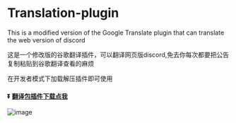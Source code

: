 # Translation-plugin
This is a modified version of the Google Translate plugin that can translate the web version of discord

这是一个修改版的谷歌翻译插件，可以翻译网页版discord,免去你每次都要把公告复制粘贴到谷歌翻译查看的麻烦

在开发者模式下加载解压插件即可使用

#### :arrow_double_down: [翻译包插件下载点我](https://github.com/GODPublic/DOWN/raw/main/Translation-plugin.zip)
![image](https://user-images.githubusercontent.com/106013982/173212057-6f65daaf-7041-4e6b-98ec-ace1405cf72a.png)
